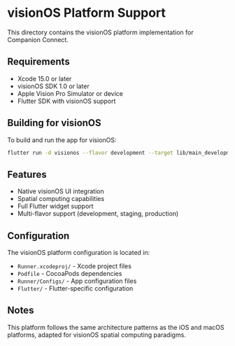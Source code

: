 # visionOS Platform Support

This directory contains the visionOS platform implementation for Companion Connect.

## Requirements

- Xcode 15.0 or later
- visionOS SDK 1.0 or later  
- Apple Vision Pro Simulator or device
- Flutter SDK with visionOS support

## Building for visionOS

To build and run the app for visionOS:

```bash
flutter run -d visionos --flavor development --target lib/main_development.dart
```

## Features

- Native visionOS UI integration
- Spatial computing capabilities
- Full Flutter widget support
- Multi-flavor support (development, staging, production)

## Configuration

The visionOS platform configuration is located in:
- `Runner.xcodeproj/` - Xcode project files
- `Podfile` - CocoaPods dependencies
- `Runner/Configs/` - App configuration files
- `Flutter/` - Flutter-specific configuration

## Notes

This platform follows the same architecture patterns as the iOS and macOS platforms, adapted for visionOS spatial computing paradigms.